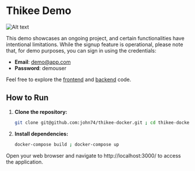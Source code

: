 # Thikee Demo

![Alt text](https://i.postimg.cc/cJvhQ8g8/thikee-home.png)

This demo showcases an ongoing project, and certain functionalities have intentional limitations. While the signup feature is operational, please note that, for demo purposes, you can sign in using the credentials:

- **Email**: demo@app.com
- **Password**: demouser

Feel free to explore the [frontend](https://github.com/john74/thikee-frontend) and [backend](https://github.com/john74/thikee-backend) code.

## How to Run

1. **Clone the repository:**
   ```bash
   git clone git@github.com:john74/thikee-docker.git ; cd thikee-docker

2. **Install dependencies:**
   ```bash
   docker-compose build ; docker-compose up

Open your web browser and navigate to http://localhost:3000/ to access the application.
